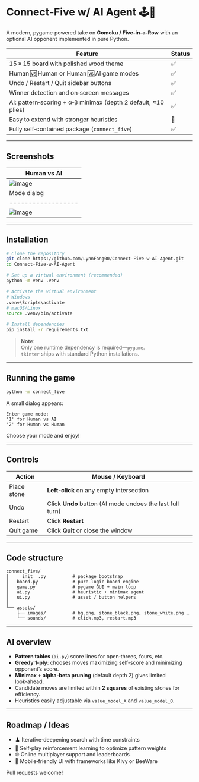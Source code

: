 # Connect‑Five w/ AI Agent 🕹️🤖

A modern, pygame‑powered take on **Gomoku / Five‑in‑a‑Row** with an optional AI opponent implemented in pure Python.

| Feature                                                            | Status |
| ------------------------------------------------------------------ | ------ |
| 15 × 15 board with polished wood theme                             | ✅     |
| Human 🆚 Human or Human 🆚 AI game modes                           | ✅     |
| Undo / Restart / Quit sidebar buttons                              | ✅     |
| Winner detection and on‑screen messages                            | ✅     |
| AI: pattern‑scoring + α‑β minimax (depth 2 default, ≈10 plies)     | ✅     |
| Easy to extend with stronger heuristics                            | 🚧     |
| Fully self‑contained package (`connect_five`)                      | ✅     |

---

## Screenshots

| Human vs AI                                                                                  
| ---------------------------------------------------------------------------------------------
|![image](https://github.com/user-attachments/assets/9a996f0a-da44-4d2f-8925-73b4b32a6fef)
| Mode dialog                                 |
| ------------------
 | ![image](https://github.com/user-attachments/assets/ad2029d6-2831-448a-9904-ed7474306f6f)|

---

## Installation

```bash
# Clone the repository
git clone https://github.com/LynnFang00/Connect-Five-w-AI-Agent.git
cd Connect-Five-w-AI-Agent

# Set up a virtual environment (recommended)
python -m venv .venv

# Activate the virtual environment
# Windows
.venv\Scripts\activate
# macOS/Linux
source .venv/bin/activate

# Install dependencies
pip install -r requirements.txt
```

> **Note**:  
> Only one runtime dependency is required—`pygame`.  
> `tkinter` ships with standard Python installations.

---

## Running the game

```bash
python -m connect_five
```

A small dialog appears:

```
Enter game mode:
'1' for Human vs AI
'2' for Human vs Human
```

Choose your mode and enjoy!

---

## Controls

| Action      | Mouse / Keyboard                           |
| ----------- | ------------------------------------------ |
| Place stone | **Left‑click** on any empty intersection   |
| Undo        | Click **Undo** button (AI mode undoes the last full turn) |
| Restart     | Click **Restart**                          |
| Quit game   | Click **Quit** or close the window         |

---

## Code structure

```
connect_five/
│   __init__.py          # package bootstrap
│   board.py             # pure‑logic board engine
│   game.py              # pygame GUI + main loop
│   ai.py                # heuristic + minimax agent
│   ui.py                # asset / button helpers
│
└── assets/
    ├── images/          # bg.png, stone_black.png, stone_white.png …
    └── sounds/          # click.mp3, restart.mp3
```

---

## AI overview

* **Pattern tables** (`ai.py`) score lines for open‑threes, fours, etc.
* **Greedy 1‑ply**: chooses moves maximizing self-score and minimizing opponent’s score.
* **Minimax + alpha‑beta pruning** (default depth 2) gives limited look‑ahead.
* Candidate moves are limited within **2 squares** of existing stones for efficiency.
* Heuristics easily adjustable via `value_model_X` and `value_model_O`.

---

## Roadmap / Ideas

- ♟️ Iterative‑deepening search with time constraints  
- 🧠 Self‑play reinforcement learning to optimize pattern weights  
- 🌐 Online multiplayer support and leaderboards  
- 📲 Mobile‑friendly UI with frameworks like Kivy or BeeWare  

Pull requests welcome!

